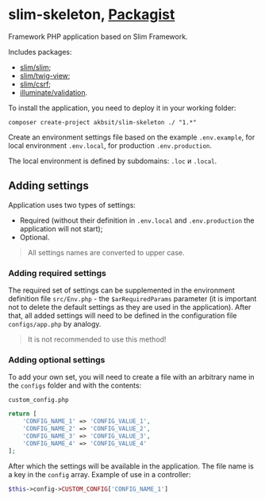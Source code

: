 # slim-skeleton, [Packagist](https://packagist.org/packages/akbsit/slim-skeleton)

Framework PHP application based on Slim Framework.

Includes packages:

* [slim/slim](https://packagist.org/packages/slim/slim);
* [slim/twig-view](https://packagist.org/packages/slim/twig-view);
* [slim/csrf](https://packagist.org/packages/slim/csrf);
* [illuminate/validation](https://packagist.org/packages/illuminate/validation).

To install the application, you need to deploy it in your working folder:

```
composer create-project akbsit/slim-skeleton ./ "1.*"
```

Create an environment settings file based on the example `.env.example`, for local environment `.env.local`, for production `.env.production`.

The local environment is defined by subdomains: `.loc` и `.local`.

## Adding settings

Application uses two types of settings:

* Required (without their definition in `.env.local` and `.env.production` the application will not start);
* Optional.

> All settings names are converted to upper case.

### Adding required settings

The required set of settings can be supplemented in the environment definition file `src/Env.php` - the `$arRequiredParams` parameter (it is important not to delete the default settings as they are used in the application). After that, all added settings will need to be defined in the configuration file `configs/app.php` by analogy.

> It is not recommended to use this method!

### Adding optional settings

To add your own set, you will need to create a file with an arbitrary name in the `configs` folder and with the contents:

```
custom_config.php
```

```php
return [
    'CONFIG_NAME_1' => 'CONFIG_VALUE_1',
    'CONFIG_NAME_2' => 'CONFIG_VALUE_2',
    'CONFIG_NAME_3' => 'CONFIG_VALUE_3',
    'CONFIG_NAME_4' => 'CONFIG_VALUE_4'
];
```

After which the settings will be available in the application. The file name is a key in the `config` array. Example of use in a controller:

```php
$this->config->CUSTOM_CONFIG['CONFIG_NAME_1']
```
